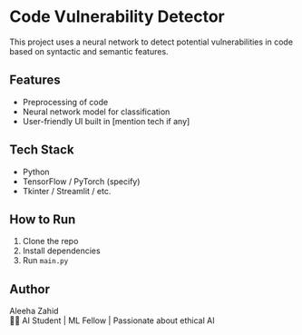 # Code Vulnerability Detector

This project uses a neural network to detect potential vulnerabilities in code based on syntactic and semantic features.

## Features
- Preprocessing of code
- Neural network model for classification
- User-friendly UI built in [mention tech if any]

## Tech Stack
- Python
- TensorFlow / PyTorch (specify)
- Tkinter / Streamlit / etc.

## How to Run
1. Clone the repo
2. Install dependencies
3. Run `main.py`

## Author
Aleeha Zahid  
👩‍💻 AI Student | ML Fellow | Passionate about ethical AI
